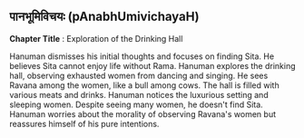 ## पानभूमिविचयः (pAnabhUmivichayaH)
**Chapter Title** : Exploration of the Drinking Hall

Hanuman dismisses his initial thoughts and focuses on finding Sita. He believes Sita cannot enjoy life without Rama. Hanuman explores the drinking hall, observing exhausted women from dancing and singing. He sees Ravana among the women, like a bull among cows. The hall is filled with various meats and drinks. Hanuman notices the luxurious setting and sleeping women. Despite seeing many women, he doesn't find Sita. Hanuman worries about the morality of observing Ravana's women but reassures himself of his pure intentions.